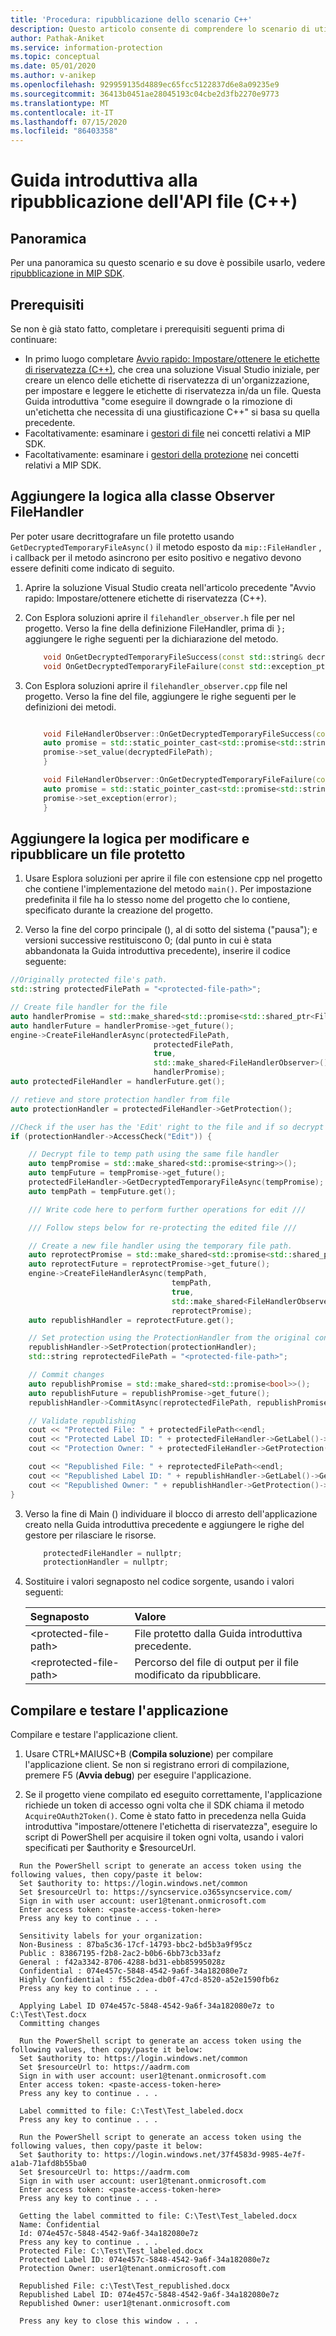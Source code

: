 ```yaml
---
title: 'Procedura: ripubblicazione dello scenario C++'
description: Questo articolo consente di comprendere lo scenario di utilizzo del gestore protezione per gli scenari di ripubblicazione.
author: Pathak-Aniket
ms.service: information-protection
ms.topic: conceptual
ms.date: 05/01/2020
ms.author: v-anikep
ms.openlocfilehash: 929959135d4889ec65fcc5122837d6e8a09235e9
ms.sourcegitcommit: 36413b0451ae28045193c04cbe2d3fb2270e9773
ms.translationtype: MT
ms.contentlocale: it-IT
ms.lasthandoff: 07/15/2020
ms.locfileid: "86403358"
---
```

# <a name="file-api-re-publishing-quickstart-c"></a>Guida introduttiva alla ripubblicazione dell'API file (C++)

## <a name="overview"></a>Panoramica

Per una panoramica su questo scenario e su dove è possibile usarlo, vedere [ripubblicazione in MIP SDK](concept-republishing.md).

## <a name="prerequisites"></a>Prerequisiti

Se non è già stato fatto, completare i prerequisiti seguenti prima di continuare:

- In primo luogo completare [Avvio rapido: Impostare/ottenere le etichette di riservatezza (C++)](quick-file-set-get-label-cpp.md), che crea una soluzione Visual Studio iniziale, per creare un elenco delle etichette di riservatezza di un'organizzazione, per impostare e leggere le etichette di riservatezza in/da un file. Questa Guida introduttiva "come eseguire il downgrade o la rimozione di un'etichetta che necessita di una giustificazione C++" si basa su quella precedente.
- Facoltativamente: esaminare i [gestori di file](concept-handler-file-cpp.md) nei concetti relativi a MIP SDK.
- Facoltativamente: esaminare i [gestori della protezione](concept-handler-protection-cpp.md) nei concetti relativi a MIP SDK.

## <a name="add-logic-to-filehandler-observer-class"></a>Aggiungere la logica alla classe Observer FileHandler

Per poter usare decrittografare un file protetto usando `GetDecryptedTemporaryFileAsync()` il metodo esposto da `mip::FileHandler` , i callback per il metodo asincrono per esito positivo e negativo devono essere definiti come indicato di seguito.

1. Aprire la soluzione Visual Studio creata nell'articolo precedente "Avvio rapido: Impostare/ottenere etichette di riservatezza (C++).

2. Con Esplora soluzioni aprire il `filehandler_observer.h` file per nel progetto. Verso la fine della definizione FileHandler, prima di `};` aggiungere le righe seguenti per la dichiarazione del metodo.

    ```cpp
        void OnGetDecryptedTemporaryFileSuccess(const std::string& decryptedFilePath, const std::shared_ptr<void>& context) override;
        void OnGetDecryptedTemporaryFileFailure(const std::exception_ptr& error, const std::shared_ptr<void>& context) override;
    ```

3. Con Esplora soluzioni aprire il `filehandler_observer.cpp` file nel progetto. Verso la fine del file, aggiungere le righe seguenti per le definizioni dei metodi.

    ```cpp

        void FileHandlerObserver::OnGetDecryptedTemporaryFileSuccess(const std::string& decryptedFilePath, const std::shared_ptr<void>& context) {
        auto promise = std::static_pointer_cast<std::promise<std::string>>(context);
        promise->set_value(decryptedFilePath);
        }

        void FileHandlerObserver::OnGetDecryptedTemporaryFileFailure(const std::exception_ptr& error, const std::shared_ptr<void>& context) {
        auto promise = std::static_pointer_cast<std::promise<std::string>>(context);
        promise->set_exception(error);
        }
    ```

## <a name="add-logic-to-edit-and-republish-a-protected-file"></a>Aggiungere la logica per modificare e ripubblicare un file protetto

1. Usare Esplora soluzioni per aprire il file con estensione cpp nel progetto che contiene l'implementazione del metodo `main()`. Per impostazione predefinita il file ha lo stesso nome del progetto che lo contiene, specificato durante la creazione del progetto.

2. Verso la fine del corpo principale (), al di sotto del sistema ("pausa"); e versioni successive restituiscono 0; (dal punto in cui è stata abbandonata la Guida introduttiva precedente), inserire il codice seguente:

```cpp
//Originally protected file's path.
std::string protectedFilePath = "<protected-file-path>";

// Create file handler for the file
auto handlerPromise = std::make_shared<std::promise<std::shared_ptr<FileHandler>>>();
auto handlerFuture = handlerPromise->get_future();
engine->CreateFileHandlerAsync(protectedFilePath, 
                                protectedFilePath, 
                                true, 
                                std::make_shared<FileHandlerObserver>(), 
                                handlerPromise);
auto protectedFileHandler = handlerFuture.get();

// retieve and store protection handler from file
auto protectionHandler = protectedFileHandler->GetProtection();

//Check if the user has the 'Edit' right to the file and if so decrypt the file.
if (protectionHandler->AccessCheck("Edit")) {

    // Decrypt file to temp path using the same file handler
    auto tempPromise = std::make_shared<std::promise<string>>();
    auto tempFuture = tempPromise->get_future();
    protectedFileHandler->GetDecryptedTemporaryFileAsync(tempPromise);
    auto tempPath = tempFuture.get();

    /// Write code here to perform further operations for edit ///

    /// Follow steps below for re-protecting the edited file ///

    // Create a new file handler using the temporary file path.
    auto reprotectPromise = std::make_shared<std::promise<std::shared_ptr<FileHandler>>>();
    auto reprotectFuture = reprotectPromise->get_future();
    engine->CreateFileHandlerAsync(tempPath, 
                                    tempPath, 
                                    true, 
                                    std::make_shared<FileHandlerObserver>(), 
                                    reprotectPromise);
    auto republishHandler = reprotectFuture.get();

    // Set protection using the ProtectionHandler from the original consumption operation.
    republishHandler->SetProtection(protectionHandler);
    std::string reprotectedFilePath = "<protected-file-path>";

    // Commit changes
    auto republishPromise = std::make_shared<std::promise<bool>>();
    auto republishFuture = republishPromise->get_future();
    republishHandler->CommitAsync(reprotectedFilePath, republishPromise);

    // Validate republishing
    cout << "Protected File: " + protectedFilePath<<endl;
    cout << "Protected Label ID: " + protectedFileHandler->GetLabel()->GetLabel()->GetId() << endl;
    cout << "Protection Owner: " + protectedFileHandler->GetProtection()->GetOwner() << endl<<endl;

    cout << "Republished File: " + reprotectedFilePath<<endl;
    cout << "Republished Label ID: " + republishHandler->GetLabel()->GetLabel()->GetId() << endl;
    cout << "Republished Owner: " + republishHandler->GetProtection()->GetOwner() << endl;
}
```

3. Verso la fine di Main () individuare il blocco di arresto dell'applicazione creato nella Guida introduttiva precedente e aggiungere le righe del gestore per rilasciare le risorse.

    ````csharp
        protectedFileHandler = nullptr;
        protectionHandler = nullptr;

    ````

4. Sostituire i valori segnaposto nel codice sorgente, usando i valori seguenti:

   | Segnaposto | Valore |
   |:----------- |:----- |
   | \<protected-file-path\> | File protetto dalla Guida introduttiva precedente. |
   | \<reprotected-file-path\> | Percorso del file di output per il file modificato da ripubblicare. |

## <a name="build-and-test-the-application"></a>Compilare e testare l'applicazione

Compilare e testare l'applicazione client.

1. Usare CTRL+MAIUSC+B (**Compila soluzione**) per compilare l'applicazione client. Se non si registrano errori di compilazione, premere F5 (**Avvia debug**) per eseguire l'applicazione.

2. Se il progetto viene compilato ed eseguito correttamente, l'applicazione richiede un token di accesso ogni volta che il SDK chiama il metodo `AcquireOAuth2Token()`. Come è stato fatto in precedenza nella Guida introduttiva "impostare/ottenere l'etichetta di riservatezza", eseguire lo script di PowerShell per acquisire il token ogni volta, usando i valori specificati per $authority e $resourceUrl.

  ```console
    Run the PowerShell script to generate an access token using the following values, then copy/paste it below:
    Set $authority to: https://login.windows.net/common
    Set $resourceUrl to: https://syncservice.o365syncservice.com/
    Sign in with user account: user1@tenant.onmicrosoft.com
    Enter access token: <paste-access-token-here>
    Press any key to continue . . .

    Sensitivity labels for your organization:
    Non-Business : 87ba5c36-17cf-14793-bbc2-bd5b3a9f95cz
    Public : 83867195-f2b8-2ac2-b0b6-6bb73cb33afz
    General : f42a3342-8706-4288-bd31-ebb85995028z
    Confidential : 074e457c-5848-4542-9a6f-34a182080e7z
    Highly Confidential : f55c2dea-db0f-47cd-8520-a52e1590fb6z
    Press any key to continue . . .

    Applying Label ID 074e457c-5848-4542-9a6f-34a182080e7z to C:\Test\Test.docx
    Committing changes

    Run the PowerShell script to generate an access token using the following values, then copy/paste it below:
    Set $authority to: https://login.windows.net/common
    Set $resourceUrl to: https://aadrm.com
    Sign in with user account: user1@tenant.onmicrosoft.com
    Enter access token: <paste-access-token-here>
    Press any key to continue . . .

    Label committed to file: C:\Test\Test_labeled.docx
    Press any key to continue . . .

    Run the PowerShell script to generate an access token using the following values, then copy/paste it below:
    Set $authority to: https://login.windows.net/37f4583d-9985-4e7f-a1ab-71afd8b55ba0
    Set $resourceUrl to: https://aadrm.com
    Sign in with user account: user1@tenant.onmicrosoft.com
    Enter access token: <paste-access-token-here>
    Press any key to continue . . .

    Getting the label committed to file: C:\Test\Test_labeled.docx
    Name: Confidential
    Id: 074e457c-5848-4542-9a6f-34a182080e7z
    Press any key to continue . . .
    Protected File: C:\Test\Test_labeled.docx
    Protected Label ID: 074e457c-5848-4542-9a6f-34a182080e7z
    Protection Owner: user1@tenant.onmicrosoft.com

    Republished File: c:\Test\Test_republished.docx
    Republished Label ID: 074e457c-5848-4542-9a6f-34a182080e7z
    Republished Owner: user1@tenant.onmicrosoft.com

    Press any key to close this window . . .

   ```
   